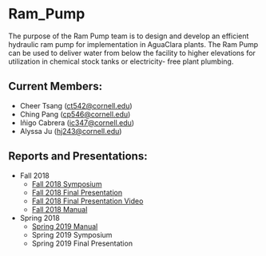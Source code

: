 # Ram_Pump

The purpose of the Ram Pump team is to design and develop an efficient hydraulic ram pump for implementation in AguaClara plants. The Ram Pump can be used to deliver water from below the facility to higher elevations for utilization in chemical stock tanks or electricity- free plant plumbing.

## Current Members:
- Cheer Tsang (ct542@cornell.edu)
- Ching Pang (cp546@cornell.edu)
- Iñigo Cabrera (ic347@cornell.edu)
- Alyssa Ju (hj243@cornell.edu)

## Reports and Presentations:
* Fall 2018
  - [Fall 2018 Symposium](https://docs.google.com/presentation/d/1kkUcs7g_wLbAmN-qAXh3jTGGbz5E5R1NLtSWhCbWxSs/edit#slide=id.g346a079b2f_0_0)
  - [Fall 2018 Final Presentation](https://docs.google.com/presentation/d/1r69yIvW0CDX9zCbESAs2aCmBXJ_mk2myyEctJBtVcd0/edit#slide=id.g4963127abc_0_28)
  - [Fall 2018 Final Presentation Video](https://www.youtube.com/watch?v=OdyCHCWftVQ&t=0s&list=PLhsGtpY8ipdZTn2HPI6C2uH44ADmc0Ra6&index=10)
  - [Fall 2018 Manual](https://github.com/AguaClara/ram_pump/blob/master/Fall%202018/Manual.md)
* Spring 2018
  - [Spring 2019 Manual](https://github.com/AguaClara/ram_pump/blob/master/Spring%202019/Spring2019RamPump.md)
  - Spring 2019 Symposium
  - Spring 2019 Final Presentation
